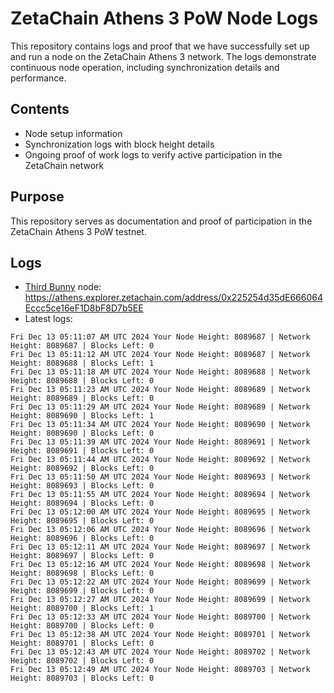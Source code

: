 # ZetaChain Athens 3 PoW Node Logs
This repository contains logs and proof that we have successfully set up and run a node on the ZetaChain Athens 3 network. The logs demonstrate continuous node operation, including synchronization details and performance.

## Contents
- Node setup information
- Synchronization logs with block height details
- Ongoing proof of work logs to verify active participation in the ZetaChain network

## Purpose
This repository serves as documentation and proof of participation in the ZetaChain Athens 3 PoW testnet.

## Logs

- [Third Bunny](https://thirdbunny.xyz/) node: https://athens.explorer.zetachain.com/address/0x225254d35dE666064Eccc5ce16eF1D8bF8D7b5EE
- Latest logs:
```
Fri Dec 13 05:11:07 AM UTC 2024 Your Node Height: 8089687 | Network Height: 8089687 | Blocks Left: 0
Fri Dec 13 05:11:12 AM UTC 2024 Your Node Height: 8089687 | Network Height: 8089688 | Blocks Left: 1
Fri Dec 13 05:11:18 AM UTC 2024 Your Node Height: 8089688 | Network Height: 8089688 | Blocks Left: 0
Fri Dec 13 05:11:23 AM UTC 2024 Your Node Height: 8089689 | Network Height: 8089689 | Blocks Left: 0
Fri Dec 13 05:11:29 AM UTC 2024 Your Node Height: 8089689 | Network Height: 8089690 | Blocks Left: 1
Fri Dec 13 05:11:34 AM UTC 2024 Your Node Height: 8089690 | Network Height: 8089690 | Blocks Left: 0
Fri Dec 13 05:11:39 AM UTC 2024 Your Node Height: 8089691 | Network Height: 8089691 | Blocks Left: 0
Fri Dec 13 05:11:44 AM UTC 2024 Your Node Height: 8089692 | Network Height: 8089692 | Blocks Left: 0
Fri Dec 13 05:11:50 AM UTC 2024 Your Node Height: 8089693 | Network Height: 8089693 | Blocks Left: 0
Fri Dec 13 05:11:55 AM UTC 2024 Your Node Height: 8089694 | Network Height: 8089694 | Blocks Left: 0
Fri Dec 13 05:12:00 AM UTC 2024 Your Node Height: 8089695 | Network Height: 8089695 | Blocks Left: 0
Fri Dec 13 05:12:06 AM UTC 2024 Your Node Height: 8089696 | Network Height: 8089696 | Blocks Left: 0
Fri Dec 13 05:12:11 AM UTC 2024 Your Node Height: 8089697 | Network Height: 8089697 | Blocks Left: 0
Fri Dec 13 05:12:16 AM UTC 2024 Your Node Height: 8089698 | Network Height: 8089698 | Blocks Left: 0
Fri Dec 13 05:12:22 AM UTC 2024 Your Node Height: 8089699 | Network Height: 8089699 | Blocks Left: 0
Fri Dec 13 05:12:27 AM UTC 2024 Your Node Height: 8089699 | Network Height: 8089700 | Blocks Left: 1
Fri Dec 13 05:12:33 AM UTC 2024 Your Node Height: 8089700 | Network Height: 8089700 | Blocks Left: 0
Fri Dec 13 05:12:38 AM UTC 2024 Your Node Height: 8089701 | Network Height: 8089701 | Blocks Left: 0
Fri Dec 13 05:12:43 AM UTC 2024 Your Node Height: 8089702 | Network Height: 8089702 | Blocks Left: 0
Fri Dec 13 05:12:49 AM UTC 2024 Your Node Height: 8089703 | Network Height: 8089703 | Blocks Left: 0
```
